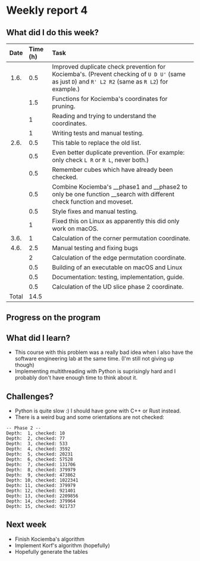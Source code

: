 # Weekly report 4  

## What did I do this week?  
| Date  | Time (h) | Task
| :---: | :---     | :---
| 1.6.  | 0.5      | Improved duplicate check prevention for Kociemba's. (Prevent checking of ```U D U'``` (same as just ```D```) and ```R' L2 R2``` (same as ```R L2```) for example.)
|       | 1.5      | Functions for Kociemba's coordinates for pruning.
|       | 1        | Reading and trying to understand the coordinates.
|       | 1        | Writing tests and manual testing.
| 2.6.  | 0.5      | This table to replace the old list.
|       | 0.5      | Even better duplicate prevention. (For example: only check ```L R``` or ```R L```, never both.)
|       | 0.5      | Remember cubes which have already been checked.
|       | 0.5      | Combine Kociemba's __phase1 and __phase2 to only be one function __search with different check function and moveset.
|       | 0.5      | Style fixes and manual testing.
|       | 1        | Fixed this on Linux as apparently this did only work on macOS.
| 3.6.  | 1        | Calculation of the corner permutation coordinate.
| 4.6.  | 2.5      | Manual testing and fixing bugs
|       | 2        | Calculation of the edge permutation coordinate.
|       | 0.5      | Building of an executable on macOS and Linux
|       | 0.5      | Documentation: testing, implementation, guide.
|       | 0.5      | Calculation of the UD slice phase 2 coordinate.
| Total | 14.5     |

## Progress on the program  

## What did I learn?  
- This course with this problem was a really bad idea when I also have the
  software engineering lab at the same time. (I'm still not giving up though)  
- Implementing multithreading with Python is suprisingly hard and I probably
  don't have enough time to think about it.  

## Challenges?  
- Python is quite slow :) I should have gone with C++ or Rust instead.  
- There is a weird bug and some orientations are not checked:
```
-- Phase 2 --
Depth:  1, checked: 10
Depth:  2, checked: 77
Depth:  3, checked: 533
Depth:  4, checked: 3592
Depth:  5, checked: 20231
Depth:  6, checked: 57528
Depth:  7, checked: 131706
Depth:  8, checked: 379979
Depth:  9, checked: 473862
Depth: 10, checked: 1022341
Depth: 11, checked: 379979
Depth: 12, checked: 921401
Depth: 13, checked: 2209856
Depth: 14, checked: 379964
Depth: 15, checked: 921737
```

## Next week
- Finish Kociemba's algorithm  
- Implement Korf's algorithm (hopefully)  
- Hopefully generate the tables  
